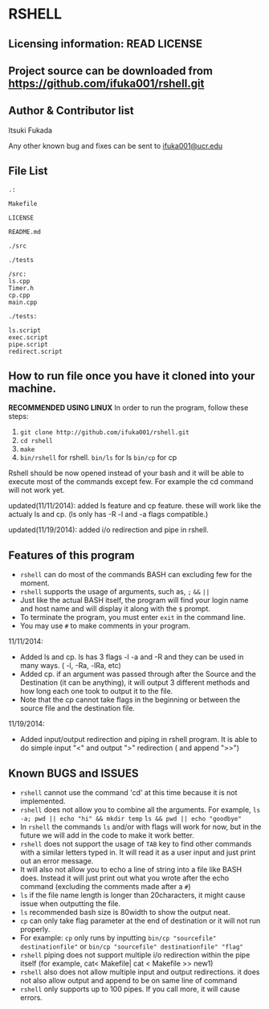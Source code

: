 RSHELL
======

Licensing information: READ LICENSE
---

Project source can be downloaded from https://github.com/ifuka001/rshell.git
---

Author & Contributor list
---

Itsuki Fukada

Any other known bug and fixes can be sent to ifuka001@ucr.edu

File List
----
```
.:

Makefile

LICENSE

README.md

./src

./tests
```
```
/src:
ls.cpp
Timer.h
cp.cpp
main.cpp
```
```
./tests:

ls.script
exec.script
pipe.script
redirect.script
```

How to run file once you have it cloned into your machine.
---
**RECOMMENDED USING LINUX**
In order to run the program, follow these steps:


1. `git clone http://github.com/ifuka001/rshell.git`
2. `cd rshell` 
4. `make`
5. `bin/rshell` for rshell. `bin/ls` for ls `bin/cp` for cp

Rshell should be now opened instead of your bash and it will be able to execute most of the commands except few. For example the cd command will not work yet.

updated(11/11/2014):
added ls feature and cp feature. these will work like the actualy ls and cp. (ls only has -R -l and -a flags compatible.)

updated(11/19/2014):
added i/o redirection and pipe in rshell.

Features of this program
---

* `rshell` can do most of the commands BASH can excluding few for the moment.
* `rshell` supports the usage of arguments, such as, `;` `&&` `||`
* Just like the actual BASH itself, the program will find your login name and host name and will display it along with the `$` prompt.
* To terminate the program, you must enter `exit` in the command line.
* You may use `#` to make comments in your program.

11/11/2014:
* Added ls and cp. ls has 3 flags -l -a and -R and they can be used in many ways. ( -l, -Ra, -lRa, etc)
* Added cp. if an argument was passed through after the Source and the Destination (it can be anything), it will output 3 different methods and how long each one took to output it to the file.
* Note that the cp cannot take flags in the beginning or between the source file and the destination file.

11/19/2014:
* Added input/output redirection and piping in rshell program. It is able to do simple input "<" and output ">" redirection ( and append ">>")


Known BUGS and ISSUES
---
* `rshell` cannot use the command 'cd' at this time because it is not implemented.
* `rshell` does not allow you to combine all the arguments. For example, `ls -a; pwd || echo "hi" && mkdir temp` `ls && pwd || echo "goodbye"`
* In `rshell` the commands `ls` and/or with flags will work for now, but in the future we will add in the code to make it work better.
* `rshell` does not support the usage of `TAB` key to find other commands with a similar letters typed in. It will read it as a user input and just print out an error message.
* It will also not allow you to echo a line of string into a file like BASH does. Instead it will just print out what you wrote after the echo command (excluding the comments made after a `#`)
* `ls` if the file name length is longer than 20characters, it might cause issue when outputting the file.
* `ls` recommended bash size is 80width to show the output neat.
* `cp` can only take flag parameter at the end of destination or it will not run properly.
* For example: `cp` only runs by inputting `bin/cp "sourcefile" destinationfile"` or `bin/cp "sourcefile" destinationfile" "flag"`
* `rshell` piping does not support multiple i/o redirection within the pipe itself (for example, cat< Makefile| cat < Makefile >> new1)
* `rshell` also does not allow multiple input and output redirections. it does not also allow output and append to be on same line of command
* `rshell` only supports up to 100 pipes. If you call more, it will cause errors.



